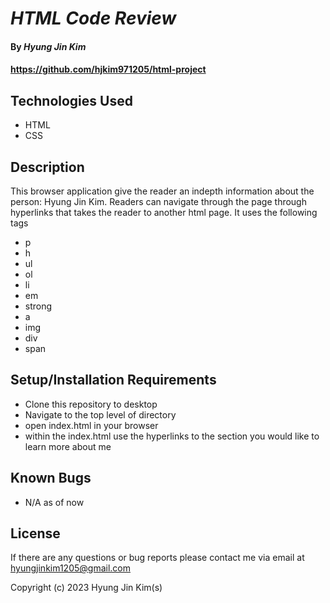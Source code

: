 # _HTML Code Review_

#### By _**Hyung Jin Kim**_

#### https://github.com/hjkim971205/html-project

## Technologies Used

* HTML
* CSS

## Description

This browser application give the reader an indepth information about the person: Hyung Jin Kim. Readers can navigate through the page through hyperlinks that takes the reader to another html page. It uses the following tags

* p
* h
* ul
* ol
* li
* em
* strong
* a
* img
* div
* span

## Setup/Installation Requirements

* Clone this repository to desktop
* Navigate to the top level of directory
* open index.html in your browser
* within the index.html use the hyperlinks to the section you would like to learn more about me

## Known Bugs

* N/A as of now

## License

If there are any questions or bug reports please contact me via email at hyungjinkim1205@gmail.com

Copyright (c) 2023 Hyung Jin Kim(s)